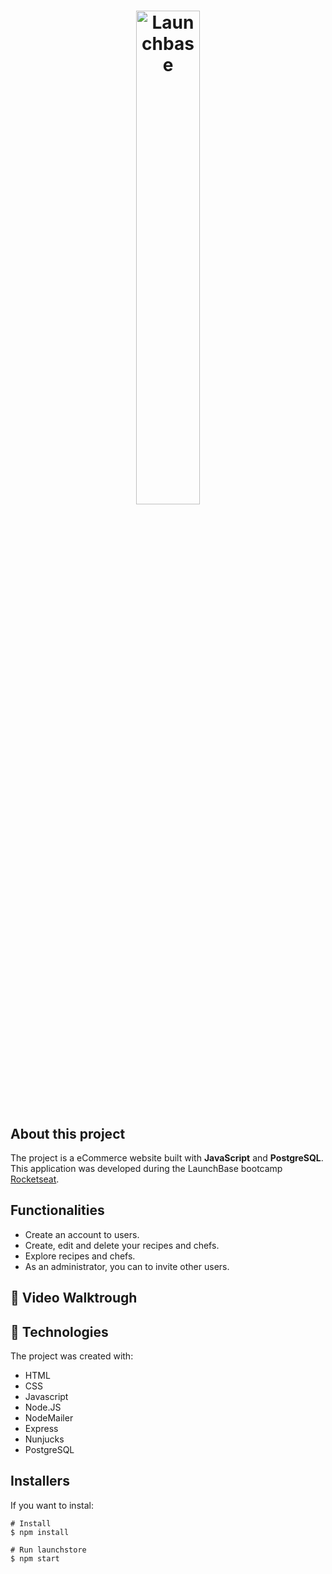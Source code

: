 <h1 align="center">
    <img width="45%" alt="Launchbase" title="Launchbase" src="https://camo.githubusercontent.com/268b1344409fac98c4eeda520482b6910c4ddcba/68747470733a2f2f73746f726167652e676f6f676c65617069732e636f6d2f676f6c64656e2d77696e642f626f6f7463616d702d6c61756e6368626173652f6c6f676f2e706e67"/>
</h1>


## **About this project**
The project is a eCommerce website built with **JavaScript** and **PostgreSQL**.
This application was developed during the LaunchBase bootcamp [Rocketseat](https://rocketseat.com.br/).


## **Functionalities**
- Create an account to users.
- Create, edit and delete your recipes and chefs.
- Explore recipes and chefs.
- As an administrator, you can to invite other users.

## 🎥 Video Walktrough
<!-- ![launchstore1](https://user-images.githubusercontent.com/66570560/95655291-88d9f380-0adc-11eb-9803-6569e7864315.gif) -->

## 🔧 **Technologies**
The project was created with:

- HTML
- CSS
- Javascript
- Node.JS
- NodeMailer
- Express
- Nunjucks
- PostgreSQL

## Installers
If you want to instal:
```
# Install
$ npm install

# Run launchstore
$ npm start
```